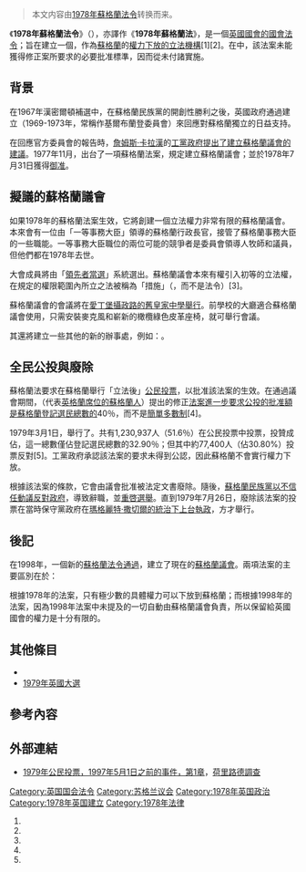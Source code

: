 > 本文内容由[1978年蘇格蘭法令](https://zh.wikipedia.org/wiki/1978年蘇格蘭法令)转换而来。


<span>《</span>**1978年蘇格蘭法令**》（），亦譯作《**1978年蘇格蘭法**》，是一個[英國國會的](https://zh.wikipedia.org/wiki/英國國會 "wikilink")[國會法令](../Page/英國國會法令.md "wikilink")；旨在建立一個，作為[蘇格蘭](../Page/蘇格蘭.md "wikilink")的[權力下放的](../Page/权力下放.md "wikilink")[立法機構](../Page/立法机构.md "wikilink")\[1\]\[2\]。在中，該法案未能獲得修正案所要求的必要批准標準，因而從未付諸實施。

## 背景

在1967年漢密爾頓補選中，在蘇格蘭民族黨的開創性勝利之後，英國政府通過建立（1969-1973年，常稱作基爾布蘭登委員會）來回應對蘇格蘭獨立的日益支持。

在回應官方委員會的報告時，[詹姆斯·卡拉漢](../Page/詹姆斯·卡拉漢.md "wikilink")的[工黨政府提出了建立蘇格蘭議會的建議](../Page/工党_\(英国\).md "wikilink")。1977年11月，出台了一項蘇格蘭法案，規定建立蘇格蘭議會；並於1978年7月31日獲得[御准](../Page/御准.md "wikilink")。

## 擬議的蘇格蘭議會

如果1978年的蘇格蘭法案生效，它將創建一個立法權力非常有限的蘇格蘭議會。本來會有一位由「一等事務大臣」領導的蘇格蘭行政長官，接管了蘇格蘭事務大臣的一些職能。一等事務大臣職位的兩位可能的競爭者是委員會領導人牧師和議員，但他們都在1978年去世。

大會成員將由「[領先者當選](https://zh.wikipedia.org/wiki/領先者當選 "wikilink")」系統選出。蘇格蘭議會本來有權引入初等的立法權，在規定的權限範圍內所立之法被稱為「措施」（，而不是法令）\[3\]。

蘇格蘭議會的會議將在[愛丁堡攝政路的舊皇家中學舉行](../Page/爱丁堡.md "wikilink")。前學校的大廳適合蘇格蘭議會使用，只需安裝麥克風和嶄新的橄欖綠色皮革座椅，就可舉行會議。

其還將建立一些其他的新的辦事處，例如：。

## 全民公投與廢除

蘇格蘭法要求在蘇格蘭舉行「立法後」[公民投票](../Page/公民投票.md "wikilink")，以批准該法案的生效。在通過議會期間，（代表[英格蘭席位的蘇格蘭人](../Page/英格兰.md "wikilink")）提出的修正[法案進一步要求公投的批准額是蘇格蘭登記選民總數的](https://zh.wikipedia.org/wiki/法案 "wikilink")40％，而不是[簡單多數制](https://zh.wikipedia.org/wiki/領先者當選 "wikilink")\[4\]。

1979年3月1日，舉行了。共有1,230,937人（51.6％）在公民投票中投票，投贊成佔，這一總數僅佔登記選民總數的32.90％；但其中約77,400人（佔30.80%）投票反對\[5\]。工黨政府承認該法案的要求未得到公認，因此蘇格蘭不會實行權力下放。

根據該法案的條款，它會由議會批准被法定文書廢除。隨後，[蘇格蘭民族黨以](../Page/苏格兰民族党.md "wikilink")[不信任動議反對政府](https://zh.wikipedia.org/wiki/不信任動議 "wikilink")，導致辭職，並[重啓選舉](https://zh.wikipedia.org/wiki/1979年英國大選 "wikilink")。直到1979年7月26日，廢除該法案的投票在當時保守黨政府在[瑪格麗特·撒切爾的統治下上台執政](../Page/玛格丽特·撒切尔.md "wikilink")，方才舉行。

## 後記

在1998年，一個新的[蘇格蘭法令通過](../Page/1998年蘇格蘭法令.md "wikilink")，建立了現在的[蘇格蘭議會](../Page/蘇格蘭議會.md "wikilink")。兩項法案的主要區別在於：

根據1978年的法案，只有極少數的具體權力可以下放到蘇格蘭；而根據1998年的法案，因為1998年法案中未提及的一切自動由蘇格蘭議會負責，所以保留給英國國會的權力是十分有限的。

## 其他條目

  -
  - [1979年英國大選](https://zh.wikipedia.org/wiki/1979年英國大選 "wikilink")

## 參考內容

## 外部連結

  - [1979年公民投票，1997年5月1日之前的事件，第1章](https://web.archive.org/web/20051111183634/http://www.scottish.parliament.uk/vli/holyrood/inquiry/sp205-02.htm)，[荷里路德調查](../Page/蘇格蘭議會大樓.md "wikilink")

[Category:英国国会法令](https://zh.wikipedia.org/wiki/Category:英国国会法令 "wikilink") [Category:苏格兰议会](https://zh.wikipedia.org/wiki/Category:苏格兰议会 "wikilink") [Category:1978年英国政治](https://zh.wikipedia.org/wiki/Category:1978年英国政治 "wikilink") [Category:1978年英国建立](https://zh.wikipedia.org/wiki/Category:1978年英国建立 "wikilink") [Category:1978年法律](https://zh.wikipedia.org/wiki/Category:1978年法律 "wikilink")

1.
2.
3.
4.
5.